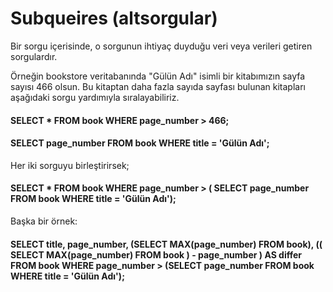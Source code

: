 # Subqueires (altsorgular)

Bir sorgu içerisinde, o sorgunun ihtiyaç duyduğu veri veya verileri getiren sorgulardır.

Örneğin bookstore veritabanında "Gülün Adı" isimli bir kitabımızın sayfa sayısı 466 olsun. Bu kitaptan daha fazla sayıda sayfası bulunan kitapları aşağıdaki sorgu yardımıyla sıralayabiliriz.

#### SELECT * FROM book WHERE page_number > 466;
#### SELECT page_number FROM book WHERE title = 'Gülün Adı';
Her iki sorguyu birleştirirsek;

#### SELECT * FROM book WHERE page_number > ( SELECT page_number FROM book WHERE title = 'Gülün Adı'); 

Başka bir örnek:

#### SELECT title, page_number, (SELECT MAX(page_number) FROM book), (( SELECT MAX(page_number) FROM book ) - page_number ) AS differ FROM book WHERE page_number > (SELECT page_number FROM book WHERE title = 'Gülün Adı');
